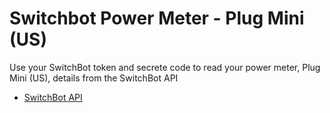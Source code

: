 # Switchbot Power Meter - Plug Mini (US)

Use your SwitchBot token and secrete code to read your power meter, Plug Mini (US), details from the SwitchBot API

* [SwitchBot API](https://github.com/OpenWonderLabs/SwitchBotAPI)